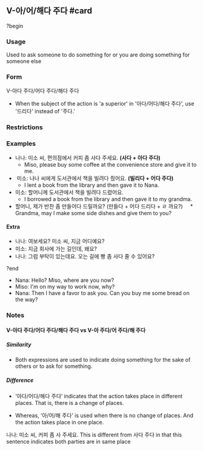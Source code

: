 ## V-아/어/해다 주다 #card
?begin
### Usage
Used to ask someone to do something for or you are doing something for someone else
### Form
V-아다 주다/어다 주다/해다 주다
- When the subject of the action is 'a superior' in '아다/어다/해다 주다', use '드리다' instead of '주다.'
### Restrictions
### Examples
- 나나: 미소 씨, 편의점에서 커피 좀 사다 주세요. **(사다 + 아다 주다)**
	- Miso, please buy some coffee at the convenience store and give it to me.
-  미소: 나나 씨에게 도서관에서 책을 빌려다 줬어요. **(빌리다 + 어다 주다)**
	- I lent a book from the library and then gave it to Nana.
- 미소: 할머니께 도서관에서 책을 빌려다 드렸어요.
	- I borrowed a book from the library and then gave it to my grandma.
- 할머니, 제가 반찬 좀 만들어다 드릴까요? (만들다 + 어다 드리다 + ㄹ 까요?)
    * Grandma, may I make some side dishes and give them to you?
#### Extra
- 나나: 여보세요? 미소 씨, 지금 어디예요?
- 미소: 지금 회사에 가는 길인데, 왜요?
- 나나: 그럼 부탁이 있는데요. 오는 길에 빵 좀 사다 줄 수 있어요?
<!--SR:!2025-07-20,9,250-->
?end


* Nana: Hello? Miso, where are you now?
* Miso: I'm on my way to work now, why?
* Nana: Then I have a favor to ask you. Can you buy me some bread on the way?
### Notes
#### V-아다 주다/어다 주다/해다 주다 vs V-아 주다/어 주다/해 주다

##### Similarity
- Both expressions are used to indicate doing something for the sake of others or to ask for something.

##### Difference

- ‘아다/어다/해다 주다’ indicates that the action takes place in different places. That is, there is a change of places.

- Whereas, ‘아/어/해 주다’ is used when there is no change of places. And the action takes place in one place.

나나: 미소 씨, 커피 좀 사 주세요.
This is different from 사다 주다 in that this sentence indicates both parties are in same place